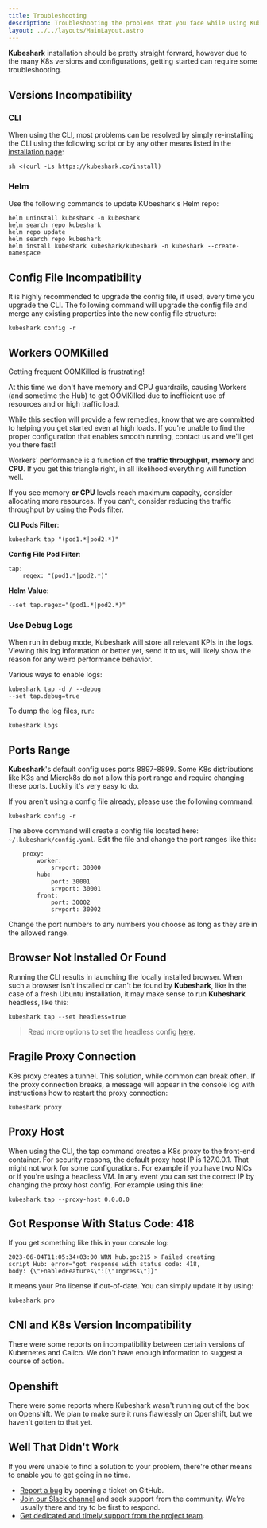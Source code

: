 ```yaml
---
title: Troubleshooting
description: Troubleshooting the problems that you face while using Kubeshark.
layout: ../../layouts/MainLayout.astro
---
```


**Kubeshark** installation should be pretty straight forward, however due to the many K8s versions and configurations, getting started can require some troubleshooting.

## Versions Incompatibility 

### CLI

When using the CLI, most problems can be resolved by simply re-installing the CLI using the following script or by any other means listed in the [installation page](/en/install):

```shell
sh <(curl -Ls https://kubeshark.co/install)
```

### Helm

Use the following commands to update KUbeshark's Helm repo:

```shell
helm uninstall kubeshark -n kubeshark
helm search repo kubeshark
helm repo update
helm search repo kubeshark
helm install kubeshark kubeshark/kubeshark -n kubeshark --create-namespace
```

## Config File Incompatibility

It is highly recommended to upgrade the config file, if used, every time you upgrade the CLI. The following command will upgrade the config file and merge any existing properties into the new config file structure:

```shell
kubeshark config -r
```

## Workers OOMKilled

Getting frequent OOMKilled is frustrating!

At this time we don't have memory and CPU guardrails, causing Workers (and sometime the Hub) to get OOMKilled due to inefficient use of resources and or high traffic load. 

While this section will provide a few remedies, know that we are committed to helping you get started even at high loads. If you're unable to find the proper configuration that enables smooth running, contact us and we'll get you there fast!

Workers' performance is a function of the **traffic throughput**, **memory** and **CPU**. If you get this triangle right, in all likelihood everything will function well.

If you see memory **or CPU** levels reach maximum capacity, consider allocating more resources. If you can't, consider reducing the traffic throughput by using the Pods filter.

**CLI Pods Filter**:

```shell
kubeshark tap "(pod1.*|pod2.*)"
```

**Config File Pod Filter**:

```shell
tap:
    regex: "(pod1.*|pod2.*)"
```

**Helm Value**:

```shell
--set tap.regex="(pod1.*|pod2.*)"
```

### Use Debug Logs 

When run in debug mode, Kubeshark will store all relevant KPIs in the logs. Viewing this log information or better yet, send it to us, will likely show the reason for any weird performance behavior.

Various ways to enable logs:
```shell
kubeshark tap -d / --debug
--set tap.debug=true
```

To dump the log files, run:
```shell
kubeshark logs
```

## Ports Range

**Kubeshark**'s default config uses ports 8897-8899. Some K8s distributions like K3s and Microk8s do not allow this port range and require changing these ports. Luckily it's very easy to do.

If you aren't using a config file already, please use the following command:
```shell
kubeshark config -r
```
The above command will create a config file located here: `~/.kubeshark/config.yaml`.
Edit the file and change the port ranges like this:
```shell
    proxy:
        worker:
            srvport: 30000
        hub:
            port: 30001
            srvport: 30001
        front:
            port: 30002
            srvport: 30002
```
Change the port numbers to any numbers you choose as long as they are in the allowed range.

## Browser Not Installed Or Found

Running the CLI results in launching the locally installed browser. When such a browser isn't installed or can't be found by **Kubeshark**, like in the case of a fresh Ubuntu installation, it may make sense to run **Kubeshark** headless, like this:
```shell
kubeshark tap --set headless=true
```
> Read more options to set the headless config [here](/en/config#run-kubeshark-headless).

## Fragile Proxy Connection

K8s proxy creates a tunnel. This solution, while common can break often. If the proxy connection breaks, a message will appear in the console log with instructions how to restart the proxy connection:
```shell
kubeshark proxy
```

## Proxy Host

When using the CLI, the tap command creates a K8s proxy to the front-end container. For security reasons, the default proxy host IP is 127.0.0.1. That might not work for some configurations. For example if you have two NICs or if you're using a headless VM. In any event you can set the correct IP by changing the proxy host config. For example using this line:

```shell
kubeshark tap --proxy-host 0.0.0.0
```

## Got Response With Status Code: 418

If you get something like this in your console log:
```shell
2023-06-04T11:05:34+03:00 WRN hub.go:215 > Failed creating 
script Hub: error="got response with status code: 418, 
body: {\"EnabledFeatures\":[\"Ingress\"]}"
```
It means your Pro license if out-of-date. You can simply update it by using: 
```shell
kubeshark pro
```

## CNI and K8s Version Incompatibility

There were some reports on incompatibility between certain versions of Kubernetes and Calico. We don't have enough information to suggest a course of action.

## Openshift

There were some reports where Kubeshark wasn't running out of the box on Openshift. We plan to make sure it runs flawlessly on Openshift, but we haven't gotten to that yet.

## Well That Didn't Work

If you were unable to find a solution to your problem, there're other means to enable you to get going in no time.

- [Report a bug](https://github.com/kubeshark/kubeshark/issues) by opening a ticket on GitHub.
- [Join our Slack channel](https://join.slack.com/t/kubeshark/shared_invite/zt-1m90td3n7-VHxN_~V5kVp80SfQW3SfpA) and seek support from the community. We're usually there and try to be first to respond.
- [Get dedicated and timely support from the project team](https://kubeshark.co/contact-us).
